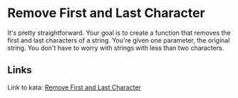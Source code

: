 # Remove First and Last Character

It's pretty straightforward. Your goal is to create a function that removes the first and last characters of a string. You're given one parameter, the original string. You don't have to worry with strings with less than two characters.

## Links

Link to kata: [Remove First and Last Character](https://www.codewars.com/kata/56bc28ad5bdaeb48760009b0)